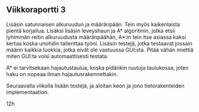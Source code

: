 ## Viikkoraportti 3

Lisäsin satunnaisen alkuruudun ja määränpään. Tein myös kaikenlaista pientä korjailua. 
Lisäksi lisäsin leveyshaun ja A* algoritmin, jotka etsii lyhimmän reitin
alkuruudusta määränpäähän, A*:in tein itse asiassa kaksi kertaa koska unohdin tallenttaa työni.
Lisäsin testejä, jotka testaavat jossain määrin kaikkia luokkia, jotka eivät ole vastuussa GUI:sta. 
Pitää vähän miettiä miten GUI:ta voisi automaattisesti testata.

A* ei tarvitsekaan hajautustaulua, koska pidänkin ruutuja taulukossa, joten  haku on nopeaa
ilman hajautusrakennettakin. 

Seuraavalla viikolla lisään testejä, ja aloitan keon ja jono tietorakenteiden implementaation.

12h

